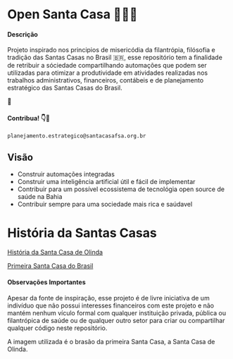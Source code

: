 # Open Santa Casa 🏨🏥⛪
#### Descrição
Projeto inspirado nos principios de misericódia da filantrópia, filósofia e tradição das Santas Casas no Brasil 🇧🇷, esse repositório tem a finalidade de retribuir a sóciedade compartilhando automações que podem ser utilizadas para otimizar a produtividade em atividades realizadas nos trabalhos administrativos, financeiros, contábeis e de planejamento estratégico das Santas Casas do Brasil. 

🤖

#### Contribua! 👇📩

``planejamento.estrategico@santacasafsa.org.br``

## Visão

- Construir automações integradas
- Construir uma inteligência artificial útil e fácil de implementar
- Contribuir para um possível ecossistema de tecnológia open source de saúde na Bahia
- Contribuir sempre para uma sociedade mais rica e saúdavel

# História da Santas Casas
[História da Santa Casa de Olinda](https://www.santacasarecife.org.br/institucional/nossa-historia/)

[Primeira Santa Casa do Brasil](http://www.arquidioceseolindarecife.org/santa-casa-promove-natal-luz/)

#### Observações Importantes
Apesar da fonte de inspiração, esse projeto é de livre iniciativa de um indivíduo que não possui interesses financeiros com este projeto e não mantém nenhum vículo formal com qualquer instituição privada, pública ou filantrópica de saúde ou de qualquer outro setor para criar ou compartilhar qualquer código neste repositório.

A imagem utilizada é o brasão da primeira Santa Casa, a Santa Casa de Olinda.
